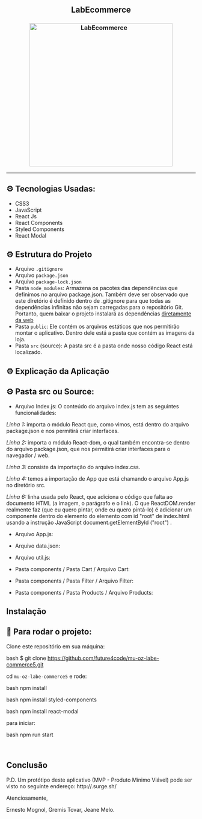 <h2 align="center">LabEcommerce</h2>


<h3 align="center">
  <img alt="LabEcommerce"
    src="#" width="380px"/>
</h3>
<hr/>


## ⚙️ Tecnologias Usadas:
- CSS3
- JavaScript 
- React Js 
- React Components
- Styled Components
- React Modal

## ⚙️ Estrutura do Projeto

- Arquivo `.gitignore`
- Arquivo `package.json`
- Arquivo `package-lock.json`
- Pasta `node_modules`: Armazena os pacotes das dependências que definimos no arquivo package.json. Também deve ser observado que este diretório é definido dentro de .gitignore para que todas as dependências infinitas não sejam carregadas para o repositório Git. Portanto, quem baixar o projeto instalará as dependências [diretamente da web](https://www.npmjs.com/)
- Pasta `public`: Ele contém os arquivos estáticos que nos permitirão montar o aplicativo. Dentro dele está a pasta que contém as imagens da loja.
- Pasta `src` (source): A pasta src é a pasta onde nosso código React está localizado.

## ⚙️ Explicação da Aplicação



## ⚙️ Pasta src ou Source:

- Arquivo Index.js:
O conteúdo do arquivo index.js tem as seguintes funcionalidades:

*Linha 1:* importa o módulo React que, como vimos, está  dentro do arquivo package.json e nos permitirá criar interfaces.

*Linha 2:* importa o módulo React-dom, o qual também encontra-se dentro do arquivo package.json, que nos permitirá criar interfaces para o navegador / web.

*Linha 3:* consiste da importação do arquivo index.css.

*Linha 4:* temos a importação de App que está chamando o arquivo App.js no diretório src.

*Linha 6:* linha usada pelo React, que adiciona o código que falta ao documento HTML (a imagem, o parágrafo e o link). O que ReactDOM.render realmente faz (que eu quero pintar, onde eu quero pintá-lo) é adicionar um componente dentro do elemento do elemento com id "root" de index.html usando a instrução JavaScript document.getElementById ("root") .

- Arquivo App.js:

- Arquivo data.json:

- Arquivo util.js:

- Pasta components / Pasta Cart / Arquivo Cart:

- Pasta components / Pasta Filter / Arquivo Filter:

- Pasta components / Pasta Products / Arquivo Products:


##  Instalação


## 🏁 Para rodar o projeto:

Clone este repositório em sua máquina:

bash
$ git clone https://github.com/future4code/mu-oz-labe-commerce5.git


cd `mu-oz-labe-commerce5` e rode:

bash
npm install


bash
npm install styled-components


bash
npm install react-modal


para iniciar:

bash
npm run start



<br/>

##  Conclusão




P.D. Um protótipo deste aplicativo (MVP - Produto Mínimo Viável) pode ser visto no seguinte endereço:
http://.surge.sh/



Atenciosamente,

Ernesto Mognol, Gremis Tovar, Jeane Melo.